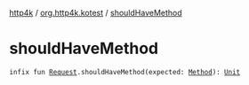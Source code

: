 [http4k](../index.md) / [org.http4k.kotest](index.md) / [shouldHaveMethod](./should-have-method.md)

# shouldHaveMethod

`infix fun `[`Request`](../org.http4k.core/-request/index.md)`.shouldHaveMethod(expected: `[`Method`](../org.http4k.core/-method/index.md)`): `[`Unit`](https://kotlinlang.org/api/latest/jvm/stdlib/kotlin/-unit/index.html)